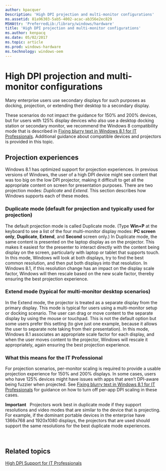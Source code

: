 ```yaml
---
author: kpacquer
Description: 'High DPI projection and multi-monitor configurations'
ms.assetid: 81a96303-5ab5-4002-acac-ab356e2ec829
MSHAttr: 'PreferredLib:/library/windows/hardware'
title: 'High DPI projection and multi-monitor configurations'
ms.author: kenpacq
ms.date: 05/02/2017
ms.topic: article
ms.prod: windows-hardware
ms.technology: windows-oem
---
```


# High DPI projection and multi-monitor configurations


Many enterprise users use secondary displays for such purposes as docking, projection, or extending their desktop to a secondary display.

These scenarios do not impact the guidance for 150% and 200% devices, but for users with 125% display devices who also use a desktop docking station or secondary monitor, we recommend the Windows 8 compatibility mode that is described in [Fixing blurry text in Windows 8.1 for IT Professionals](fixing-blurry-text-in-windows-for-it-professionals.md#unaware). Additional guidance about compatible devices and projectors is provided in this topic.

## <span id="projection"></span><span id="PROJECTION"></span>Projection experiences


Windows 8.1 has optimized support for projection experiences. In previous versions of Windows, the user of a high DPI device might see content that was too big on the low DPI projector, making it difficult to get all the appropriate content on screen for presentation purposes. There are two projection modes: *Duplicate* and *Extend*. This section describes how Windows supports each of these modes.

### <span id="Duplicate_mode__default_for_projection_and_typically_used_for_projection_"></span><span id="duplicate_mode__default_for_projection_and_typically_used_for_projection_"></span><span id="DUPLICATE_MODE__DEFAULT_FOR_PROJECTION_AND_TYPICALLY_USED_FOR_PROJECTION_"></span>Duplicate mode (default for projection and typically used for projection)

The default projection mode is called Duplicate mode. (Type **Win+P** at the keyboard to see a list of the four multi-monitor display modes: **PC screen only**, **Duplicate**, **Extend**, and **Second** screen only.) In Duplicate mode, the same content is presented on the laptop display as on the projector. This makes it easiest for the presenter to interact directly with the content being display on the screen, particularly with laptop or tablet that supports touch. In this mode, Windows will look at both displays, try to find the best common resolution, and then put both displays into that resolution. In Windows 8.1, if this resolution change has an impact on the display scale factor, Windows will then rescale based on the new scale factor, thereby ensuring the best projection experience.

### <span id="Extend_mode__typical_for_multi-monitor_desktop_scenarios_"></span><span id="extend_mode__typical_for_multi-monitor_desktop_scenarios_"></span><span id="EXTEND_MODE__TYPICAL_FOR_MULTI-MONITOR_DESKTOP_SCENARIOS_"></span>Extend mode (typical for multi-monitor desktop scenarios)

In the Extend mode, the projector is treated as a separate display from the primary display. This mode is typical for users using a multi-monitor setup or docking scenario. The user can drag or move content to the separate display by using the mouse or touchpad. This is not the default option but some users prefer this setting (to give just one example, because it allows the user to separate note taking from their presentation). In this mode, Windows 8.1 associates an appropriate scale factor for each display, and when the user moves content to the projector, Windows will rescale it appropriately, again ensuring the best projection experience.

### <span id="itpro"></span><span id="ITPRO"></span>What this means for the IT Professional

For projection scenarios, per-monitor scaling is required to provide a usable projection experience for 150% and 200% displays. In some cases, users who have 125% devices might have issues with apps that aren’t DPI-aware being fuzzier when projected. See [Fixing blurry text in Windows 8.1 for IT Professionals](fixing-blurry-text-in-windows-for-it-professionals.md#unaware) for guidance on how to turn off per-app DPI scaling in these cases.

**Important**  
Projectors work best in duplicate mode if they support resolutions and video modes that are similar to the device that is projecting. For example, if the dominant portable devices in the enterprise have 1366x768 and 1920x1080 displays, the projectors that are used should support the same resolutions for the best duplicate mode experiences.

 

## <span id="related_topics"></span>Related topics


[High DPI Support for IT Professionals](high-dpi-support-for-it-professionals.md)

 

 






